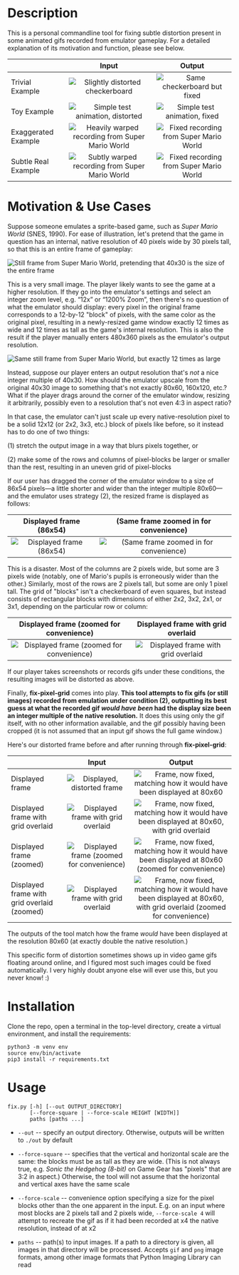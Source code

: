 # Description

This is a personal commandline tool for fixing subtle distortion present in some animated gifs recorded from emulator gameplay. For a detailed explanation of its motivation and function, please see below.

|                     |                                      Input                                      |                                  Output                                 |
|---------------------|:-------------------------------------------------------------------------------:|:-----------------------------------------------------------------------:|
| Trivial Example     |           ![Slightly distorted checkerboard](examples/trivial_in.gif)           |         ![Same checkerboard but fixed](examples/trivial_out.gif)        |
| Toy Example         |             ![Simple test animation, distorted](examples/toy_in.gif)            |          ![Simple test animation, fixed](examples/toy_out.gif)          |
| Exaggerated Example | ![Heavily warped recording from Super Mario World](examples/exaggerated_in.gif) | ![Fixed recording from Super Mario World](examples/exaggerated_out.gif) |
| Subtle Real Example |     ![Subtly warped recording from Super Mario World](examples/real_in.gif)     |     ![Fixed recording from Super Mario World](examples/real_out.gif)    |

# Motivation & Use Cases

Suppose someone emulates a sprite-based game, such as _Super Mario World_ (SNES, 1990). For ease of illustration, let's pretend that the game in question has an internal, native resolution of 40 pixels wide by 30 pixels tall, so that this is an entire frame of gameplay:

![Still frame from Super Mario World, pretending that 40x30 is the size of the entire frame](examples/mario.png)

This is a very small image. The player likely wants to see the game at a higher resolution. If they go into the emulator's settings and select an integer zoom level, e.g. “12x” or “1200% Zoom”, then there's no question of what the emulator should display: every pixel in the original frame corresponds to a 12-by-12 "block" of pixels, with the same color as the original pixel, resulting in a newly-resized game window exactly 12 times as wide and 12 times as tall as the game's internal resolution. This is also the result if the player manually enters 480x360 pixels as the emulator's output resolution.

![Same still frame from Super Mario World, but exactly 12 times as large](examples/mario_x12.png)

Instead, suppose our player enters an output resolution that's _not_ a nice integer multiple of 40x30. How should the emulator upscale from the original 40x30 image to something that's not exactly 80x60, 160x120, etc.? What if the player drags around the corner of the emulator window, resizing it arbitrarily, possibly even to a resolution that's not even 4:3 in aspect ratio?

In that case, the emulator can't just scale up every native-resolution pixel to be a solid 12x12 (or 2x2, 3x3, etc.) block of pixels like before, so it instead has to do one of two things:

(1) stretch the output image in a way that blurs pixels together, or

(2) make some of the rows and columns of pixel-blocks be larger or smaller than the rest, resulting in an uneven grid of pixel-blocks

If our user has dragged the corner of the emulator window to a size of 86x54 pixels—a little shorter and wider than the integer multiple 80x60—and the emulator uses strategy (2), the resized frame is displayed as follows:

|                Displayed frame (86x54)               |                 (Same frame zoomed in for convenience)                 |
|:----------------------------------------------------:|:----------------------------------------------------------------------:|
| ![Displayed frame (86x54)](examples/mario_86x54.png) | ![(Same frame zoomed in for convenience)](examples/mario_86x54_x6.png) |

This is a disaster. Most of the columns are 2 pixels wide, but some are 3 pixels wide (notably, one of Mario's pupils is erroneously wider than the other.)  Similarly, most of the rows are 2 pixels tall, but some are only 1 pixel tall. The grid of "blocks" isn't a checkerboard of even squares, but instead consists of rectangular blocks with dimensions of either 2x2, 3x2, 2x1, or 3x1, depending on the particular row or column:

|                 Displayed frame (zoomed for convenience)                 |                      Displayed frame with grid overlaid                     |
|:------------------------------------------------------------------------:|:---------------------------------------------------------------------------:|
| ![Displayed frame (zoomed for convenience)](examples/mario_86x54_x6.png) | ![Displayed frame with grid overlaid](examples/mario_86x54_animated_x6.gif) |


If our player takes screenshots or records gifs under these conditions, the resulting images will be distorted as above.

Finally, **fix-pixel-grid** comes into play. **This tool attempts to fix gifs (or still images) recorded from emulation under condition (2), outputting its best guess at what the recorded gif _would have been_ had the display size been an integer multiple of the native resolution.** It does this using only the gif itself, with no other information available, and the gif possibly having been cropped (it is not assumed that an input gif shows the full game window.)

Here's our distorted frame before and after running through **fix-pixel-grid**:

|                                             |                                    Input                                    |                                                                               Output                                                                              |
|---------------------------------------------|:---------------------------------------------------------------------------:|:-----------------------------------------------------------------------------------------------------------------------------------------------------------------:|
| Displayed frame                             | ![Displayed, distorted frame](examples/mario_86x54.png)                     | ![Frame, now fixed, matching how it would have been displayed at 80x60](examples/mario_86x54_output.png)                                                          |
| Displayed frame with grid overlaid          | ![Displayed frame with grid overlaid](examples/mario_86x54_animated.gif)    | ![Frame, now fixed, matching how it would have been displayed at 80x60, with grid overlaid](examples/mario_86x54_animated_output.gif)                             |
| Displayed frame (zoomed)                    | ![Displayed frame (zoomed for convenience)](examples/mario_86x54_x6.png)    | ![Frame, now fixed, matching how it would have been displayed at 80x60 (zoomed for convenience)](examples/mario_86x54_x6_output.png)                                 |
| Displayed frame with grid overlaid (zoomed) | ![Displayed frame with grid overlaid](examples/mario_86x54_animated_x6.gif) | ![Frame, now fixed, matching how it would have been displayed at 80x60, with grid overlaid (zoomed for convenience)](examples/mario_86x54_animated_x6_output.gif) |

The outputs of the tool match how the frame _would_ have been displayed at the resolution 80x60 (at exactly double the native resolution.)

This specific form of distortion sometimes shows up in video game gifs floating around online, and I figured most such images could be fixed automatically. I very highly doubt anyone else will ever use this, but you never know! :)

# Installation

Clone the repo, open a terminal in the top-level directory, create a virtual environment, and install the requirements:
```
python3 -m venv env
source env/bin/activate
pip3 install -r requirements.txt
```

# Usage
```
fix.py [-h] [--out OUTPUT_DIRECTORY]
       [--force-square | --force-scale HEIGHT [WIDTH]]
       paths [paths ...]
```

- `--out` -- specify an output directory. Otherwise, outputs will be written to `./out` by default

- `--force-square` -- specifies that the vertical and horizontal scale are the same: the blocks must be as tall as they are wide. (This is not always true, e.g. _Sonic the Hedgehog (8-bit)_ on Game Gear has "pixels" that are 3:2 in aspect.) Otherwise, the tool will not assume that the horizontal and vertical axes have the same scale

- `--force-scale` -- convenience option specifying a size for the pixel blocks other than the one apparent in the input. E.g. on an input where most blocks are 2 pixels tall and 2 pixels wide, `--force-scale 4` will attempt to recreate the gif as if it had been recorded at x4 the native resolution, instead of at x2

- `paths` -- path(s) to input images. If a path to a directory is given, all images in that directory will be processed. Accepts `gif` and `png` image formats, among other image formats that Python Imaging Library can read